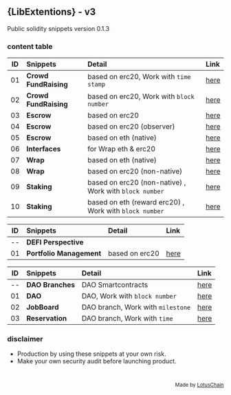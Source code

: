 ## {LibExtentions} - v3
Public solidity snippets version 0.1.3

### content table
| ID | Snippets | Detail | Link |
|----|:---|:---|:---|
| 01 | **Crowd FundRaising** | based on erc20, Work with `time stamp` | [here](./CrowdFund/CrowdFundBasedTime.sol) |
| 02 | **Crowd FundRaising** | based on erc20, Work with `block number` | [here](./CrowdFund/CrowdFundBasedBlock.sol) |
| 03 | **Escrow** | based on erc20 | [here](./Escrow/Escrow.sol) |
| 04 | **Escrow** | based on erc20 (observer) | [here](./Escrow/EscrowObserver.sol) |
| 05 | **Escrow** | based on eth (native) | [here](./Escrow/EscrowObserverEth.sol) |
| 06 | **Interfaces** | for Wrap eth & erc20 | [here](./Wrap/WrapInterfaces.sol) |
| 07 | **Wrap** | based on eth (native) | [here](./Wrap/WrapETH.sol) |
| 08 | **Wrap** | based on erc20 (non-native) | [here](./Wrap/WrapErc20.sol) |
| 09 | **Staking** | based on erc20 (non-native) , Work with `block number` | [here](./Staking/StakingERC20.sol) |
| 10 | **Staking** | based on eth (reward erc20) , Work with `block number` | [here](./Staking/StakingETH.sol) |

| ID | Snippets | Detail | Link |
|----|:---|:---|:---|
| -- | **DEFI Perspective** |  |  |
| 01 | **Portfolio Management** | based on erc20 | [here](./Portfolio/PortfolioManagement.sol) |

| ID | Snippets | Detail | Link |
|----|:---|:---|:---|
| -- | **DAO Branches** | DAO Smartcontracts | [here](./DAO) |
| 01 | **DAO** | DAO, Work with `block number` | [here](./DAO/DAO.sol) |
| 02 | **JobBoard** | DAO branch, Work with `milestone` | [here](./DAO/FreelancePlatform.sol) |
| 03 | **Reservation** | DAO branch, Work with `time` | [here](./DAO/INNKeeper.sol) |

### disclaimer
- Production by using these snippets at your own risk.
- Make your own security audit before launching product.

# 

<div align="right">
<sub>Made by <a href="https://lotuschain.org">LotusChain</a></sub>
</div>
